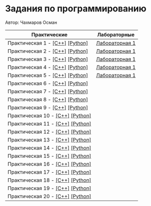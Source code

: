 # Задания по программированию

Автор: Чахмаров Осман

| Практические | Лабораторные |
|-|-|
| Практическая 1 - [[C++]](./prac/01/01/) [[Python]](./prac/01.py/) | [Лабораторная 1](./Lab/01/) |
| Практическая 2 - [[C++]](./prac/02/02/) [[Python]](./prac/02.py/) | [Лабораторная 1](./Lab/02/) |
| Практическая 3 - [[C++]](./prac/03/03/) [[Python]](./prac/03.py/) | [Лабораторная 1](./Lab/03/) |
| Практическая 4 - [[C++]](./prac/04/04/) [[Python]](./prac/04.py/) | [Лабораторная 1](./Lab/04/) |
| Практическая 5 - [[C++]](./prac/05/05/) [[Python]](./prac/05.py/) | [Лабораторная 1](./Lab/05/) |
| Практическая 6 - [[C++]](./prac/06/06/) [[Python]](./prac/06.py/) |  |
| Практическая 7 - [[C++]](./prac/07/07/) [[Python]](./prac/07.py/) |  |
| Практическая 8 - [[C++]](./prac/08/08/) [[Python]](./prac/08.py/) |  |
| Практическая 9 - [[C++]](./prac/09/09/) [[Python]](./prac/09.py/) |  |
| Практическая 10 - [[C++]](./prac/10/10/) [[Python]](./prac/10.py/) |  |
| Практическая 11 - [[C++]](./prac/11/11/) [[Python]](./prac/11.py/) |  |
| Практическая 12 - [[C++]](./prac/12/12/) [[Python]](./prac/12.py/) |  |
| Практическая 13 - [[C++]](./prac/13/13/) [[Python]](./prac/13.py/) |  |
| Практическая 14 - [[C++]](./prac/14/14/) [[Python]](./prac/14.py/) |  |
| Практическая 15 - [[C++]](./prac/15/15/) [[Python]](./prac/15.py/) |  |
| Практическая 16 - [[C++]](./prac/16/16/) [[Python]](./prac/16.py/) |  |
| Практическая 17 - [[C++]](./prac/17/17/) [[Python]](./prac/17.py/) |  |
| Практическая 18 - [[C++]](./prac/18/18/) [[Python]](./prac/18.py/) |  |
| Практическая 19 - [[C++]](./prac/19/19/) [[Python]](./prac/19.py/) |  |
| Практическая 20 - [[C++]](./prac/20/10/) [[Python]](./prac/20.py/) |  |
